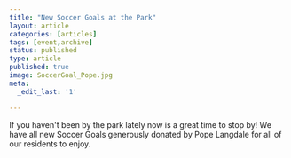```yaml
---
title: "New Soccer Goals at the Park"
layout: article
categories: [articles]
tags: [event,archive]
status: published
type: article
published: true
image: SoccerGoal_Pope.jpg
meta:
  _edit_last: '1'

---
```


If you haven't been by the park lately now is a great time to stop by! We have
all new Soccer Goals generously donated by Pope Langdale for all of our
residents to enjoy.

